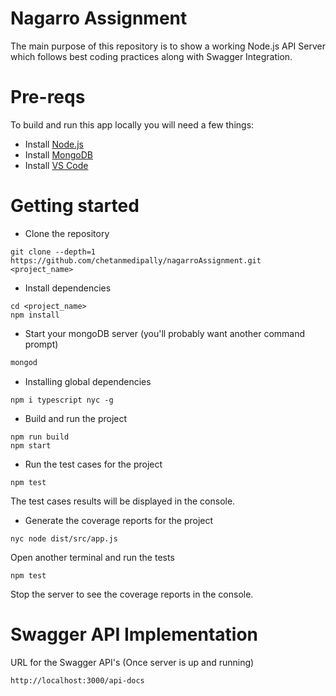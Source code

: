 # Nagarro Assignment

The main purpose of this repository is to show a working Node.js API Server which follows best coding practices along with Swagger Integration.

# Pre-reqs

To build and run this app locally you will need a few things:

- Install [Node.js](https://nodejs.org/en/)
- Install [MongoDB](https://docs.mongodb.com/manual/installation/)
- Install [VS Code](https://code.visualstudio.com/)

# Getting started

- Clone the repository

```
git clone --depth=1 https://github.com/chetanmedipally/nagarroAssignment.git <project_name>
```

- Install dependencies

```
cd <project_name>
npm install
```

- Start your mongoDB server (you'll probably want another command prompt)

```bash
mongod
```

- Installing global dependencies

```
npm i typescript nyc -g

```

- Build and run the project

```
npm run build
npm start
```

- Run the test cases for the project

```
npm test
```

The test cases results will be displayed in the console.

- Generate the coverage reports for the project

```
nyc node dist/src/app.js
```

Open another terminal and run the tests

```
npm test
```

Stop the server to see the coverage reports in the console.



# Swagger API Implementation

URL for the Swagger API's (Once server is up and running)

```
http://localhost:3000/api-docs


```